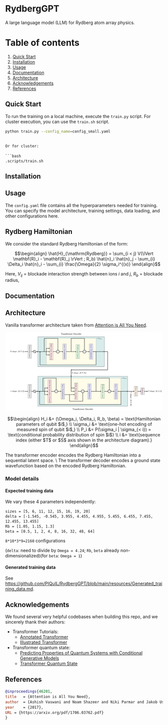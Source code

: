<!-- [![Python package](https://github.com/PIQuIL/RydbergGPT/actions/workflows/python-package.yml/badge.svg)](https://github.com/PIQuIL/RydbergGPT/actions/workflows/python-package.yml) -->

# RydbergGPT
A large language model (LLM) for Rydberg atom array physics.

# Table of contents
1. [Quick Start](#quickstart)
2. [Installation](#installation)
7. [Usage](#usage)
4. [Documentation](#documentation)
3. [Architecture](#architecture)
6. [Acknowledgements](#acknowledgements)
5. [References](#references)


## Quick Start <a name="quickstart"></a>

To run the training on a local machine, execute the `train.py` script. For cluster execution, you can use the `train.sh` script.

```bash
python train.py --config_name=config_small.yaml
```
```

Or for cluster:

```bash
.scripts/train.sh
```

## Installation <a name="installation"></a>

## Usage <a name="usage"></a>

The `config.yaml` file contains all the hyperparameters needed for training. You can specify the model architecture, training settings, data loading, and other configurations here.

## Rydberg Hamiltonian <a name="rydberghamiltonian"></a>
We consider the standard Rydberg Hamiltonian of the form:

```math
\begin{align}
\hat{H}_{\mathrm{Rydberg}} =  \sum_{i < j} V(\lVert \mathbf{R}_i - \mathbf{R}_j \rVert ; R_b) \hat{n}_i \hat{n}_j - \sum_{i} \Delta_i \hat{n}_i - \sum_{i} \frac{\Omega}{2} \sigma_i^{(x)}
\end{align}
```
Here, $V_{ij}$ = blockade interaction strength between ions $i$ and $j$, $R_b$ = blockade radius,

## Documentation <a name="documentation"></a>

## Architecture  <a name="architecture"></a>

Vanilla transformer architecture taken from [Attention is All You Need](https://research.google/pubs/pub46201/).

![Architecture](https://github.com/PIQuIL/RydbergGPT/blob/main/resources/architecture%20diagram.jpg)

```math
\begin{align}
H_i &= (\Omega_i, \Delta_i, R_b, \beta) = \text{Hamiltonian parameters of qubit $i$,} \\
\sigma_i &= \text{one-hot encoding of measured spin of qubit $i$,} \\
P_i &= P(\sigma_i | \sigma_{< i}) = \text{conditional probability distribution of spin $i$} \\
i &= \text{sequence index (either $T$ or $S$ axis shown in the architecture diagram).}
\end{align}
```

The transformer encoder encodes the Rydberg Hamiltonian into a sequential latent space. \\
The transformer decoder encodes a ground state wavefunction based on the encoded Rydberg Hamiltonian.

### Model details
#### Expected training data
We vary these 4 parameters independently:
```
sizes = [5, 6, 11, 12, 15, 16, 19, 20]
delta = [-1.545, -0.545, 3.955, 4.455, 4.955, 5.455, 6.455, 7.455, 12.455, 13.455]
Rb = [1.05, 1.15, 1.3]
beta = [0.5, 1, 2, 4, 8, 16, 32, 48, 64]
```
`8*10*3*9=2160` configurations

(`delta`: need to divide by `Omega = 4.24`; `Rb`, `beta` already non-dimensionalized)(for `beta`: `Omega = 1`)

#### Generated training data
See https://github.com/PIQuIL/RydbergGPT/blob/main/resources/Generated_training_data.md.

## Acknowledgements

We found several very helpful codebases when building this repo, and we sincerely thank their authors:

+ Transformer Tutorials:
    + [Annotated Transformer](https://github.com/harvardnlp/annotated-transformer/)
    + [Illustrated Transformer](https://jalammar.github.io/illustrated-transformer/)
+ Transformer quantum state:
    + [Predicting Properties of Quantum Systems with Conditional Generative Models](https://github.com/PennyLaneAI/generative-quantum-states)
    + [Transformer Quantum State](https://github.com/yuanhangzhang98/transformer_quantum_state)


## References

```bib
@inproceedings{46201,
title   = {Attention is All You Need},
author  = {Ashish Vaswani and Noam Shazeer and Niki Parmar and Jakob Uszkoreit and Llion Jones and Aidan N. Gomez and Lukasz Kaiser and Illia Polosukhin},
year    = {2017},
URL = {https://arxiv.org/pdf/1706.03762.pdf}
}
```
